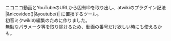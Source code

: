 ニコニコ動画とYouTubeのURLから固有IDを取り出し、atwikiのプラグイン記法 |&nicovideo()|&youtube()| に置換するツール。<br>
初音ミクwikiの編集のために作りました。<br>
無駄なパラメータ等を取り除けるため、動画の番号だけ欲しい時にも使えるかも。
